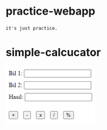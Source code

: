 # practice-webapp
```
it's just practice.
```

# simple-calcucator
![Vaadin and Spring Boot example with JPA and H2](simple_calculator.png)
